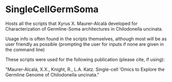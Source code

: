 # SingleCellGermSoma

Hosts all the scripts that Xyrus X. Maurer-Alcalá developed for Characterization of Germline-Soma architectures in Chilodonella uncinata. 

Usage info is often found in the scripts themselves, although most will be as user friendly as possible (prompting the user for inputs if none are given in the command line)

These scripts were used for the following publication (please cite, if using):

"Maurer-Alcalá, X.X., Knight, R., L.A. Katz. Single-cell ‘Omics to Explore the Germline Genome of Chilodonella uncinata."

